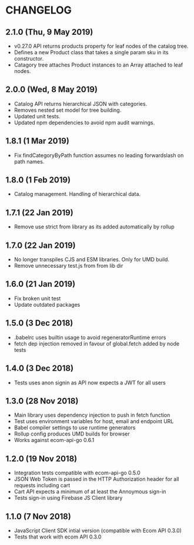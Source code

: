 # CHANGELOG
## 2.1.0 (Thu, 9 May 2019)
+ v0.27.0 API returns products property for leaf nodes of the catalog tree.
+ Defines a new Product class that takes a single param sku in its constructor.
+ Catagory tree attaches Product instances to an Array attached to leaf nodes.

## 2.0.0 (Wed, 8 May 2019)
+ Catalog API returns hierarchical JSON with categories.
+ Removes nested set model for tree building.
+ Updated unit tests.
+ Updated npm dependencies to avoid npm audit warnings.

## 1.8.1 (1 Mar 2019)
+ Fix findCategoryByPath function assumes no leading forwardslash on path names.

## 1.8.0 (1 Feb 2019)
+ Catalog management. Handling of hierarchical data.

## 1.7.1 (22 Jan 2019)
+ Remove use strict from library as its added automatically by rollup

## 1.7.0 (22 Jan 2019)
+ No longer transpiles CJS and ESM libraries. Only for UMD build.
+ Remove unnecessary test.js from from lib dir

## 1.6.0 (21 Jan 2019)
+ Fix broken unit test
+ Update outdated packages

## 1.5.0 (3 Dec 2018)
+ .babelrc uses builtin usage to avoid regeneratorRuntime errors
+ fetch dep injection removed in favour of global.fetch added by node tests

## 1.4.0 (3 Dec 2018)
+ Tests uses anon signin as API now expects a JWT for all users

## 1.3.0 (28 Nov 2018)
+ Main library uses dependency injection to push in fetch function
+ Test uses environment variables for host, email and endpoint URL
+ Babel compiler settings to use runtime generators
+ Rollup config produces UMD builds for browser
+ Works against ecom-api-go 0.6.1

## 1.2.0 (19 Nov 2018)
+ Integration tests compatible with ecom-api-go 0.5.0
+ JSON Web Token is passed in the HTTP Authorization header for all requests including cart
+ Cart API expects a minimum of at least the Annoymous sign-in
+ Tests sign-in using Firebase JS Client library

## 1.1.0 (7 Nov 2018)
+ JavaScript Client SDK intial version (compatible with Ecom API 0.3.0)
+ Tests that work with ecom API 0.3.0
